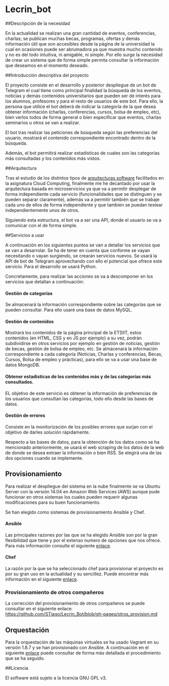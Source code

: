 # Lecrin_bot

##Descripción de la necesidad

En la actualidad se realizan una gran cantidad de eventos, conferencias, charlas; se publican muchas becas, programas, ofertas y demás información útil que son accesibles desde la página de la universidad la cual en ocasiones puede ser abrumadora ya que muestra mucho contenido y no es del todo intuitiva, ni amigable, ni simple. Por ello surge la necesidad de crear un sistema que de forma simple permita consultar la información que deseamos en el momento deseado.

##Introducción descriptiva del proyecto

El proyecto consiste en el desarrollo y posterior despliegue de un bot de Telegram el cual tiene como principal finalidad la búsqueda de los eventos, noticias y demás contenidos universitarios que pueden ser de interés para los alumnos, profesores y para el resto de usuarios de este bot. Para ello, la persona que utilice el bot deberá de indicar la categoría de la que desea obtener información (charlas, conferencias, cursos, bolsa de empleo, etc), bien verlos todos de forma general o bien especificar que eventos, charlas seminarios u otros se van a realizar.

El bot tras realizar las peticiones de búsqueda según las preferencias del usuario, mostrará el contenido correspondiente encontrado dentro de la búsqueda.

Además, el bot permitirá realizar estadísticas de cuales son las categorías más consultadas y los contenidos más vistos.

##Arquitectura

Tras el estudio de los distintos tipos de [arquitecturas software](http://jj.github.io/CC/documentos/temas/Arquitecturas_para_la_nube) facilitados en la asignatura Cloud Computing, finalmente me he decantado por usar la arquitectura basada en microservicios ya que va a permitir desplegar de forma independiente cada servicio (funcionalidades que se distinguen y se pueden separar claramente), además va a permitir también que se trabaje cada uno de ellos de forma independiente y que tambien se puedan testear independientemente unos de otros.

Siguiendo esta estructura, el bot va a ser una API, donde el usuario se va a comunicar con el de forma simple.

##Servicios a usar

A continuación en los siguientes puntos se van a detallar los servicios que se van a desarrolar. Se ha de tener en cuenta que conforme se vayan necesitando o vayan surgiendo, se crearán servicios nuevos.
Se usará la API de bot de Telegram aprovechando con ello el potencial que ofrece este servicio. Para el desarrollo se usará Python.

Concretamente, para realizar las acciones se va a descomponer en los servicios que detallan a continuación:

#### Gestión de categorías
Se almacenará la información correspondiente sobre las categorías que se pueden consultar. Para ello usaré una base de datos MySQL.

#### Gestión de contenidos
Mostrará los contenidos de la página principal de la ETSIIT, estos contenidos (en HTML, CSS y en JS por ejemplo) a su vez, podrán subdividirse en otros servicios por ejemplo en gestión de noticias, gestión de becas, gestión de bolsa de empleo, etc. Se almacenará la información correspondiente a cada categoría (Noticias, Charlas y conferencias, Becas, Cursos, Bolsa de empleo y prácticas), para ello se va a usar una base de datos MongoDB. 

#### Obtener estadisticas de los contenidos más y de las categorías más consultados.
EL objetivo de este servicio es obtener la información de preferencias de los usuarios que consultan las categorías, todo ello desde las bases de datos.

#### Gestión de errores
Consiste en la monitorización de los posibles errores que surjan con el objetivo de darles solución rápidamente.

Respecto a las bases de datos, para la obtención de los datos como se ha mencionado anteriormente, se usará el web scraping de los datos de la web de donde se desea extraer la información o bien RSS. Se elegirá una de las dos opciones cuando se implemente.

## Provisionamiento

Para realizar el despliegue del sistema en la nube finalmente se va Ubuntu Server con la versión 14.04 en Amazon Web Services (AWS) aunque pude funcionar en otros sistemas los cuales pueden requerir algunas modificaciones para su buen funcionamiento.

Se han elegido como sistemas de provisionamiento Ansible y Chef.

#### Ansible

Las principales razones por las que se ha elegido Ansible son por la gran flexibilidad que tiene y por el extenso numero de opciones que nos ofrece. Para más información consulte el siguiente [enlace](https://github.com/STiago/Lecrin_Bot/blob/master/provision/ansible/README.md).


#### Chef

La razón por la que se ha seleccionado chef para provisionar el proyecto es por su gran uso en la actualidad y su sencillez. Puede encontrar más información en el siguiente [enlace](https://github.com/STiago/Lecrin_Bot/blob/master/provision/chef/README.md).

### Provisionamiento de otros compañeros

La corrección del provisionamiento de otros compañeros se puede consultar en el siguiente enlace: https://github.com/STiago/Lecrin_Bot/blob/gh-pages/otros_provision.md

## Orquestación

Para la orquestación de las máquinas virtuales se ha usado Vagrant en su versión 1.8.7 y se han provisionado con Ansible. A continuación en el siguiente [enlace](https://github.com/STiago/Lecrin_Bot/blob/master/orquestacion/README.md) puede consultar de forma más detallada el procedimiento que se ha seguido.


##Licencia

El software está sujeto a la licencia GNU GPL v3.

